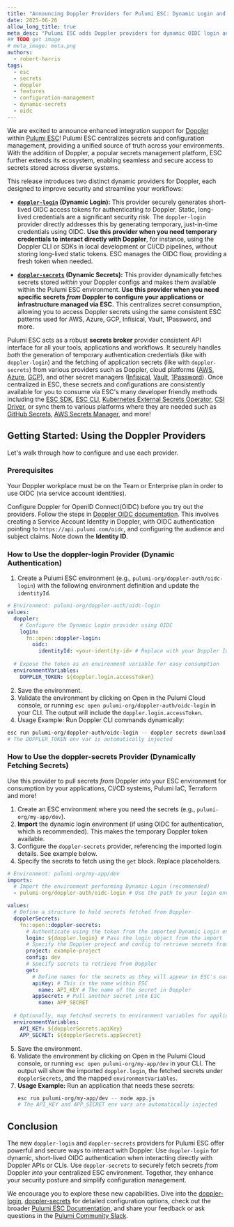 ```yaml
---
title: "Announcing Doppler Providers for Pulumi ESC: Dynamic Login and Dynamic Secrets" 
date: 2025-06-26
allow_long_title: true
meta_desc: "Pulumi ESC adds Doppler providers for dynamic OIDC login and centralized secret fetching, enhancing security and simplifying management."
## TODO get image
# meta_image: meta.png 
authors:
  - robert-harris
tags:
  - esc
  - secrets
  - doppler 
  - features
  - configuration-management
  - dynamic-secrets
  - oidc
---
```


We are excited to announce enhanced integration support for [Doppler](https://doppler.com/) within [Pulumi ESC](/product/esc)! Pulumi ESC centralizes secrets and configuration management, providing a unified source of truth across your environments. With the addition of Doppler, a popular secrets management platform, ESC further extends its ecosystem, enabling seamless and secure access to secrets stored across diverse systems.

<!--more-->

This release introduces two distinct dynamic providers for Doppler, each designed to improve security and streamline your workflows: 

*   **[`doppler-login`](/docs/esc/integrations/dynamic-login-credentials/doppler-login/) (Dynamic Login):** This provider securely generates short-lived OIDC access tokens for authenticating *to* Doppler. Static, long-lived credentials are a significant security risk. The `doppler-login` provider directly addresses this by generating temporary, just-in-time credentials using OIDC. **Use this provider when you need temporary credentials to interact directly with Doppler**, for instance, using the Doppler CLI or SDKs in local development or CI/CD pipelines, without storing long-lived static tokens. ESC manages the OIDC flow, providing a fresh token when needed.

*   **[`doppler-secrets`](/docs/esc/integrations/dynamic-secrets/doppler-secrets/) (Dynamic Secrets):** This provider dynamically fetches secrets stored *within* your Doppler configs and makes them available within the Pulumi ESC environment. **Use this provider when you need specific secrets *from* Doppler to configure your applications or infrastructure managed via ESC.** This centralizes secret consumption, allowing you to access Doppler secrets using the same consistent ESC patterns used for AWS, Azure, GCP, Infisical, Vault, 1Password, and more.

Pulumi ESC acts as a robust **secrets broker** provider consistent API interface for all your tools, applications and workflows. It securely handles *both* the generation of temporary authentication credentials (like with `doppler-login`) and the fetching of application secrets (like with `doppler-secrets`) from various providers such as Doppler, cloud platforms ([AWS](/docs/esc/integrations/dynamic-secrets/aws-secrets/), [Azure](/docs/esc/integrations/dynamic-secrets/azure-secrets/), [GCP](/docs/esc/integrations/dynamic-secrets/gcp-secrets/)), and other secret managers ([Infisical](/docs/esc/integrations/dynamic-secrets/infisical-secrets/), [Vault](/docs/esc/integrations/dynamic-secrets/vault-secrets/), [1Password](/docs/esc/integrations/dynamic-secrets/1password-secrets/)). Once centralized in ESC, these secrets and configurations are consistently available for you to consume via ESC's many developer friendly methods including the [ESC SDK](/docs/esc/development/languages-sdks/), [ESC CLI](/docs/esc/cli/), [Kubernetes External Secrets Operator](/docs/esc/integrations/kubernetes/external-secrets-operator/), [CSI Driver](/docs/esc/integrations/kubernetes/secret-store-csi-driver/), or sync them to various platforms where they are needed such as [GitHub Secrets](https://github.com/pulumi/esc-examples/tree/main/sync/github-secrets), [AWS Secrets Manager](https://github.com/pulumi/esc-examples/tree/main/sync/aws-secrets-manager), and more!

## Getting Started: Using the Doppler Providers

Let's walk through how to configure and use each provider.

### Prerequisites

Your Doppler workplace must be on the Team or Enterprise plan in order to use OIDC (via service account identities).

Configure Doppler for OpenID Connect(OIDC) before you try out the providers. Follow the steps in [Doppler OIDC documentation](/docs/esc/environments/configuring-oidc/doppler/). This involves creating a Service Account Identity in Doppler, with OIDC authentication pointing to `https://api.pulumi.com/oidc`, and configuring the audience and subject claims. Note down the **Identity ID**.

### How to Use the doppler-login Provider (Dynamic Authentication)

1. Create a Pulumi ESC environment (e.g., `pulumi-org/doppler-auth/oidc-login`) with the following environment definition and update the `identityId`.

```yaml
# Environment: pulumi-org/doppler-auth/oidc-login
values:
  doppler:
    # Configure the Dynamic Login provider using OIDC
    login:
      fn::open::doppler-login:
        oidc:
          identityId: <your-identity-id> # Replace with your Doppler Identity ID
  
  # Expose the token as an environment variable for easy consumption
  environmentVariables:
    DOPPLER_TOKEN: ${doppler.login.accessToken}
```

2. Save the environment.
3. Validate the environment by clicking on Open in the Pulumi Cloud console, or running `esc open pulumi-org/doppler-auth/oidc-login` in your CLI. The output will include the `doppler.login.accessToken`.
4. Usage Example: Run Doppler CLI commands dynamically:
```bash
esc run pulumi-org/doppler-auth/oidc-login -- doppler secrets download --no-file --format=json --project=<your-project-id> --config=<your-config-id> 
# The DOPPLER_TOKEN env var is automatically injected
```

### How to Use the doppler-secrets Provider (Dynamically Fetching Secrets)

Use this provider to pull secrets *from* Doppler *into* your ESC environment for consumption by your applications, CI/CD systems, Pulumi IaC, Terraform and more!

1.  Create an ESC environment where you need the secrets (e.g., `pulumi-org/my-app/dev`).
2.  **Import** the dynamic login environment (if using OIDC for authentication, which is recommended). This makes the temporary Doppler token available.
3.  Configure the `doppler-secrets` provider, referencing the imported login details. See example below. 
4.  Specify the secrets to fetch using the `get` block. Replace placeholders.

```yaml
# Environment: pulumi-org/my-app/dev
imports:
  # Import the environment performing Dynamic Login (recommended)
  - pulumi-org/doppler-auth/oidc-login # Use the path to your login environment

values:
  # Define a structure to hold secrets fetched from Doppler
  dopplerSecrets: 
    fn::open::doppler-secrets:
      # Authenticate using the token from the imported Dynamic Login environment
      login: ${doppler.login} # Pass the login object from the import
      # Specify the Doppler project and config to retrieve secrets from
      project: example-project
      config: dev
      # Specify secrets to retrieve from Doppler
      get:
        # Define names for the secrets as they will appear in ESC's output under 'dopplerSecrets'
        apiKey: # This is the name within ESC
          name: API_KEY # The name of the secret in Doppler
        appSecret: # Pull another secret into ESC
          name: APP_SECRET
  
  # Optionally, map fetched secrets to environment variables for application consumption
  environmentVariables:
    API_KEY: ${dopplerSecrets.apiKey}
    APP_SECRET: ${dopplerSecrets.appSecret}
```
5.  Save the environment.
6.  Validate the environment by clicking on Open in the Pulumi Cloud console, or running `esc open pulumi-org/my-app/dev` in your CLI. The output will show the imported `doppler.login`, the fetched secrets under `dopplerSecrets`, and the mapped `environmentVariables`.
7.  **Usage Example:** Run an application that needs these secrets:
    ```bash
    esc run pulumi-org/my-app/dev -- node app.js 
    # The API_KEY and APP_SECRET env vars are automatically injected
    ```

## Conclusion

The new `doppler-login` and `doppler-secrets` providers for Pulumi ESC offer powerful and secure ways to interact with Doppler. Use `doppler-login` for dynamic, short-lived OIDC authentication when interacting directly with Doppler APIs or CLIs. Use `doppler-secrets` to securely fetch secrets *from* Doppler *into* your centralized ESC environment. Together, they enhance your security posture and simplify configuration management.

We encourage you to explore these new capabilities. Dive into the [doppler-login](/docs/esc/integrations/dynamic-login-credentials/doppler-login/), [doppler-secrets](/docs/esc/integrations/dynamic-secrets/doppler-secrets/) for detailed configuration options, check out the broader [Pulumi ESC Documentation](/docs/esc/), and share your feedback or ask questions in the [Pulumi Community Slack](https://slack.pulumi.com/).
